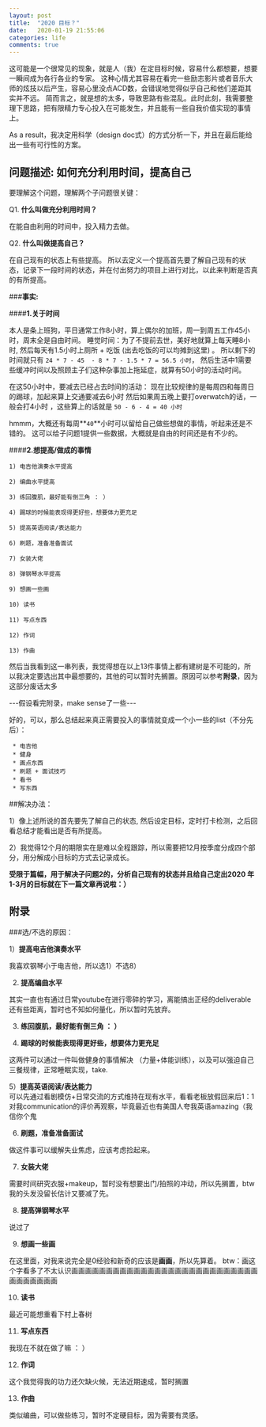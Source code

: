 ```yaml
---
layout: post
title:  "2020 目标？"
date:   2020-01-19 21:55:06
categories: life
comments: true
---
```


这可能是一个很常见的现象，就是人（我）在定目标时候，容易什么都想要，想要一瞬间成为各行各业的专家。 这种心情尤其容易在看完一些励志影片或者音乐大师的炫技以后产生，容易心里没点ACD数，会错误地觉得似乎自己和他们差距其实并不远。 简而言之，就是想的太多，导致思路有些混乱。此时此刻，我需要整理下思路，把有限精力专心投入在可能发生，并且能有一些自我价值实现的事情上。

As a result，我决定用科学（design doc式）的方式分析一下，并且在最后能给出一些有可行性的方案。

## 问题描述: 如何充分利用时间，提高自己

要理解这个问题，理解两个子问题很关键：

Q1. **什么叫做充分利用时间？**

在能自由利用的时间中，投入精力去做。

Q2. **什么叫做提高自己？**

在自己现有的状态上有些提高。 所以去定义一个提高首先要了解自己现有的状态，记录下一段时间的状态，并在付出努力的项目上进行对比，以此来判断是否真的有所提高。


###**事实:**


####**1.关于时间**

本人是条上班狗，平日通常工作8小时，算上偶尔的加班，周一到周五工作45小时，周末全是自由时间。 睡觉时间：为了不提前去世，美好地就算上每天睡8小时, 然后每天有1.5小时上厕所 + 吃饭 (出去吃饭的可以均摊到这里) 。 所以剩下的时间就只有 `24 * 7 - 45  - 8 * 7 - 1.5 * 7 = 56.5 小时`， 然后生活中1需要些缓冲时间以及照顾主子们这种杂事加上拖延症，就算有50小时的活动时间。 

在这50小时中，要减去已经占去时间的活动： 
现在比较规律的是每周四和每周日的踢球，加起来算上交通要减去6小时
然后如果周五晚上要打overwatch的话，一般会打4小时
，这些算上的话就是 `50 - 6 - 4 = 40 小时`

hmmm，大概还有每周**`40`**小时可以留给自己做些想做的事情，听起来还是不错的。 这可以给子问题1提供一些数据，大概就是自由的时间还是有不少的。


####**2.想提高/做成的事情**

	1) 电吉他演奏水平提高
	
    2) 编曲水平提高
  
    3) 练回腹肌，最好能有倒三角 ： ）
   
    4) 踢球的时候能表现得更好些，想要体力更充足
   
    5) 提高英语阅读/表达能力  
   
    6) 刷题，准备准备面试
   
    7) 女装大佬
   
    8) 弹钢琴水平提高
   
    9) 想画一些画
   
    10) 读书
   
    11) 写点东西
   
    12) 作词
    
    13) 作曲

然后当我看到这一串列表，我觉得想在以上13件事情上都有建树是不可能的，所以我决定要选出其中最想要的，其他的可以暂时先搁置。原因可以参考**附录**，因为这部分废话太多

---假设看完附录，make sense了一些---

好的，可以，那么总结起来真正需要投入的事情就变成一个小一些的list（不分先后）：


     * 电吉他
     * 健身
     * 画点东西
     * 刷题 + 面试技巧
     * 看书
     * 写东西

##解决办法： 

1）像上述所说的首先要先了解自己的状态, 然后设定目标，定时打卡检测，之后回看总结才能看出是否有所提高。 

2）我觉得12个月的期限实在是难以全程跟踪，所以需要把12月按季度分成四个部分，用分解成小目标的方式去记录成长。

**受限于篇幅，用于解决子问题2的，分析自己现有的状态并且给自己定出2020 年 1-3月的目标就在下一篇文章再说啦：）**


## 附录
###选/不选的原因：

   1）**提高电吉他演奏水平**
 
   我喜欢钢琴小于电吉他，所以选1）不选8）

   2) **提高编曲水平** 
    
   其实一直也有通过日常youtube在进行零碎的学习，离能搞出正经的deliverable还有些距离，暂时也不知如何量化，所以暂时先放弃。
    
   3) **练回腹肌，最好能有倒三角 ： ）**

   4) **踢球的时候能表现得更好些，想要体力更充足**

   这两件可以通过一件叫做健身的事情解决 （力量+体能训练），以及可以强迫自己三餐规律，正常睡眠实现，take.

   5）**提高英语阅读/表达能力**  
    可以先通过看剧模仿+日常交流的方式维持在现有水平，看看老板放假回来后1：1对我communication的评价再观察，毕竟最近也有美国人夸我英语amazing（我信你个鬼

   6) **刷题，准备准备面试**
    
   做这件事可以缓解失业焦虑，应该考虑捡起来。
    
   7) **女装大佬**
   
   需要时间研究衣服+makeup，暂时没有想要出门/拍照的冲动，所以先搁置，btw我的头发没留长估计又要减了先。

   8) **提高弹钢琴水平**
   
   说过了

   9) **想画一些画**
   
   在这里面，对我来说完全是0经验和新奇的应该是**画画**，所以先算着。 btw：画这个字看多了不太认识画画画画画画画画画画画画画画画画画画画画画画画画画画画画画画画画画画

   10) **读书**
   
   最近可能想重看下村上春树

   11) **写点东西**
   
   我现在不就在做了嘛 ： ）

   12) **作词**
   
   这个我觉得我的功力还欠缺火候，无法近期速成，暂时搁置

   13) **作曲**
   
   类似编曲，可以做些练习，暂时不定硬目标，因为需要有灵感。




